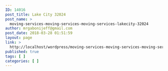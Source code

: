 ```yaml
---
ID: 14016
post_title: Lake City 32024
post_name: >
  moving-services-moving-services-moving-services-lakecity-32024
author: mrgabonijeff@gmail.com
post_date: 2018-03-28 01:51:59
layout: page
link: >
  http://localhost/wordpress/moving-services-moving-services-moving-services-lakecity-32024/
published: true
tags: [ ]
categories: [ ]
---
```

